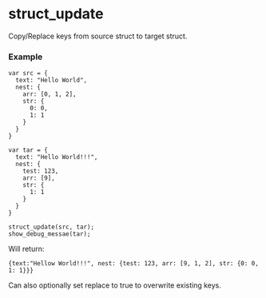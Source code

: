 # struct_update
Copy/Replace keys from source struct to target struct.

### Example
```
var src = {
  text: "Hello World",
  nest: {
    arr: [0, 1, 2],
    str: {
      0: 0,
      1: 1
    }
  }
}

var tar = {
  text: "Hello World!!!",
  nest: {
    test: 123,
    arr: [9],
    str: {
      1: 1
    }
  }
}

struct_update(src, tar);
show_debug_messae(tar);
```
Will return:
```
{text:"Hellow World!!!", nest: {test: 123, arr: [9, 1, 2], str: {0: 0, 1: 1}}}
```
Can also optionally set replace to true to overwrite existing keys.

